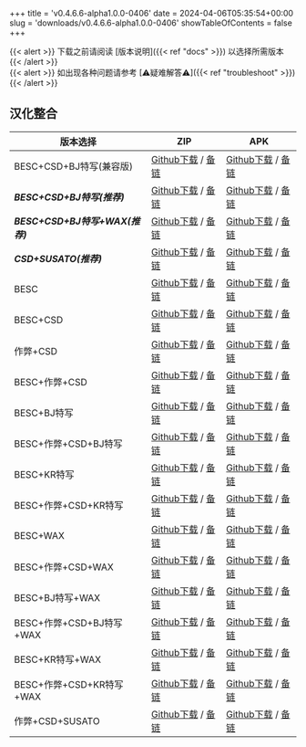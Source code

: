 
+++
title = 'v0.4.6.6-alpha1.0.0-0406'
date = 2024-04-06T05:35:54+00:00
slug = 'downloads/v0.4.6.6-alpha1.0.0-0406'
showTableOfContents = false
+++

{{< alert >}}
下载之前请阅读 [版本说明]({{< ref "docs" >}}) 以选择所需版本
{{< /alert >}}
<br>
{{< alert >}}
如出现各种问题请参考 [⚠疑难解答⚠]({{< ref "troubleshoot" >}})
{{< /alert >}}

## 汉化整合

|           版本选择            |                                                                                                                                                                            ZIP                                                                                                                                                                             |                                                                                                                                                                            APK                                                                                                                                                                             |
|-------------------------------|------------------------------------------------------------------------------------------------------------------------------------------------------------------------------------------------------------------------------------------------------------------------------------------------------------------------------------------------------------|------------------------------------------------------------------------------------------------------------------------------------------------------------------------------------------------------------------------------------------------------------------------------------------------------------------------------------------------------------|
|BESC+CSD+BJ特写(兼容版)        |[Github下载](https://github.com/sakarie9/DoL-Lyra/releases/download/v0.4.6.6-alpha1.0.0-0406/DoL-0.4.6.6-Lyra-a1.0.0-polyfill-besc-cheat-csd-sideviewbj-0406.zip ) / [备链](https://mirror.ghproxy.com/https://github.com/sakarie9/DoL-Lyra/releases/download/v0.4.6.6-alpha1.0.0-0406/DoL-0.4.6.6-Lyra-a1.0.0-polyfill-besc-cheat-csd-sideviewbj-0406.zip )|[Github下载](https://github.com/sakarie9/DoL-Lyra/releases/download/v0.4.6.6-alpha1.0.0-0406/DoL-0.4.6.6-Lyra-a1.0.0-polyfill-besc-cheat-csd-sideviewbj-0406.apk ) / [备链](https://mirror.ghproxy.com/https://github.com/sakarie9/DoL-Lyra/releases/download/v0.4.6.6-alpha1.0.0-0406/DoL-0.4.6.6-Lyra-a1.0.0-polyfill-besc-cheat-csd-sideviewbj-0406.apk )|
|***BESC+CSD+BJ特写(推荐)***    |[Github下载](https://github.com/sakarie9/DoL-Lyra/releases/download/v0.4.6.6-alpha1.0.0-0406/DoL-0.4.6.6-Lyra-a1.0.0-besc-csd-sideviewbj-0406.zip ) / [备链](https://mirror.ghproxy.com/https://github.com/sakarie9/DoL-Lyra/releases/download/v0.4.6.6-alpha1.0.0-0406/DoL-0.4.6.6-Lyra-a1.0.0-besc-csd-sideviewbj-0406.zip )                              |[Github下载](https://github.com/sakarie9/DoL-Lyra/releases/download/v0.4.6.6-alpha1.0.0-0406/DoL-0.4.6.6-Lyra-a1.0.0-besc-csd-sideviewbj-0406.apk ) / [备链](https://mirror.ghproxy.com/https://github.com/sakarie9/DoL-Lyra/releases/download/v0.4.6.6-alpha1.0.0-0406/DoL-0.4.6.6-Lyra-a1.0.0-besc-csd-sideviewbj-0406.apk )                              |
|***BESC+CSD+BJ特写+WAX(推荐)***|[Github下载](https://github.com/sakarie9/DoL-Lyra/releases/download/v0.4.6.6-alpha1.0.0-0406/DoL-0.4.6.6-Lyra-a1.0.0-besc-wax-csd-sideviewbj-0406.zip ) / [备链](https://mirror.ghproxy.com/https://github.com/sakarie9/DoL-Lyra/releases/download/v0.4.6.6-alpha1.0.0-0406/DoL-0.4.6.6-Lyra-a1.0.0-besc-wax-csd-sideviewbj-0406.zip )                      |[Github下载](https://github.com/sakarie9/DoL-Lyra/releases/download/v0.4.6.6-alpha1.0.0-0406/DoL-0.4.6.6-Lyra-a1.0.0-besc-wax-csd-sideviewbj-0406.apk ) / [备链](https://mirror.ghproxy.com/https://github.com/sakarie9/DoL-Lyra/releases/download/v0.4.6.6-alpha1.0.0-0406/DoL-0.4.6.6-Lyra-a1.0.0-besc-wax-csd-sideviewbj-0406.apk )                      |
|***CSD+SUSATO(推荐)***         |[Github下载](https://github.com/sakarie9/DoL-Lyra/releases/download/v0.4.6.6-alpha1.0.0-0406/DoL-0.4.6.6-Lyra-a1.0.0-susato-csd-0406.zip ) / [备链](https://mirror.ghproxy.com/https://github.com/sakarie9/DoL-Lyra/releases/download/v0.4.6.6-alpha1.0.0-0406/DoL-0.4.6.6-Lyra-a1.0.0-susato-csd-0406.zip )                                                |[Github下载](https://github.com/sakarie9/DoL-Lyra/releases/download/v0.4.6.6-alpha1.0.0-0406/DoL-0.4.6.6-Lyra-a1.0.0-susato-csd-0406.apk ) / [备链](https://mirror.ghproxy.com/https://github.com/sakarie9/DoL-Lyra/releases/download/v0.4.6.6-alpha1.0.0-0406/DoL-0.4.6.6-Lyra-a1.0.0-susato-csd-0406.apk )                                                |
|BESC                           |[Github下载](https://github.com/sakarie9/DoL-Lyra/releases/download/v0.4.6.6-alpha1.0.0-0406/DoL-0.4.6.6-Lyra-a1.0.0-besc-0406.zip ) / [备链](https://mirror.ghproxy.com/https://github.com/sakarie9/DoL-Lyra/releases/download/v0.4.6.6-alpha1.0.0-0406/DoL-0.4.6.6-Lyra-a1.0.0-besc-0406.zip )                                                            |[Github下载](https://github.com/sakarie9/DoL-Lyra/releases/download/v0.4.6.6-alpha1.0.0-0406/DoL-0.4.6.6-Lyra-a1.0.0-besc-0406.apk ) / [备链](https://mirror.ghproxy.com/https://github.com/sakarie9/DoL-Lyra/releases/download/v0.4.6.6-alpha1.0.0-0406/DoL-0.4.6.6-Lyra-a1.0.0-besc-0406.apk )                                                            |
|BESC+CSD                       |[Github下载](https://github.com/sakarie9/DoL-Lyra/releases/download/v0.4.6.6-alpha1.0.0-0406/DoL-0.4.6.6-Lyra-a1.0.0-besc-csd-0406.zip ) / [备链](https://mirror.ghproxy.com/https://github.com/sakarie9/DoL-Lyra/releases/download/v0.4.6.6-alpha1.0.0-0406/DoL-0.4.6.6-Lyra-a1.0.0-besc-csd-0406.zip )                                                    |[Github下载](https://github.com/sakarie9/DoL-Lyra/releases/download/v0.4.6.6-alpha1.0.0-0406/DoL-0.4.6.6-Lyra-a1.0.0-besc-csd-0406.apk ) / [备链](https://mirror.ghproxy.com/https://github.com/sakarie9/DoL-Lyra/releases/download/v0.4.6.6-alpha1.0.0-0406/DoL-0.4.6.6-Lyra-a1.0.0-besc-csd-0406.apk )                                                    |
|作弊+CSD                       |[Github下载](https://github.com/sakarie9/DoL-Lyra/releases/download/v0.4.6.6-alpha1.0.0-0406/DoL-0.4.6.6-Lyra-a1.0.0-cheat-csd-0406.zip ) / [备链](https://mirror.ghproxy.com/https://github.com/sakarie9/DoL-Lyra/releases/download/v0.4.6.6-alpha1.0.0-0406/DoL-0.4.6.6-Lyra-a1.0.0-cheat-csd-0406.zip )                                                  |[Github下载](https://github.com/sakarie9/DoL-Lyra/releases/download/v0.4.6.6-alpha1.0.0-0406/DoL-0.4.6.6-Lyra-a1.0.0-cheat-csd-0406.apk ) / [备链](https://mirror.ghproxy.com/https://github.com/sakarie9/DoL-Lyra/releases/download/v0.4.6.6-alpha1.0.0-0406/DoL-0.4.6.6-Lyra-a1.0.0-cheat-csd-0406.apk )                                                  |
|BESC+作弊+CSD                  |[Github下载](https://github.com/sakarie9/DoL-Lyra/releases/download/v0.4.6.6-alpha1.0.0-0406/DoL-0.4.6.6-Lyra-a1.0.0-besc-cheat-csd-0406.zip ) / [备链](https://mirror.ghproxy.com/https://github.com/sakarie9/DoL-Lyra/releases/download/v0.4.6.6-alpha1.0.0-0406/DoL-0.4.6.6-Lyra-a1.0.0-besc-cheat-csd-0406.zip )                                        |[Github下载](https://github.com/sakarie9/DoL-Lyra/releases/download/v0.4.6.6-alpha1.0.0-0406/DoL-0.4.6.6-Lyra-a1.0.0-besc-cheat-csd-0406.apk ) / [备链](https://mirror.ghproxy.com/https://github.com/sakarie9/DoL-Lyra/releases/download/v0.4.6.6-alpha1.0.0-0406/DoL-0.4.6.6-Lyra-a1.0.0-besc-cheat-csd-0406.apk )                                        |
|BESC+BJ特写                    |[Github下载](https://github.com/sakarie9/DoL-Lyra/releases/download/v0.4.6.6-alpha1.0.0-0406/DoL-0.4.6.6-Lyra-a1.0.0-besc-sideviewbj-0406.zip ) / [备链](https://mirror.ghproxy.com/https://github.com/sakarie9/DoL-Lyra/releases/download/v0.4.6.6-alpha1.0.0-0406/DoL-0.4.6.6-Lyra-a1.0.0-besc-sideviewbj-0406.zip )                                      |[Github下载](https://github.com/sakarie9/DoL-Lyra/releases/download/v0.4.6.6-alpha1.0.0-0406/DoL-0.4.6.6-Lyra-a1.0.0-besc-sideviewbj-0406.apk ) / [备链](https://mirror.ghproxy.com/https://github.com/sakarie9/DoL-Lyra/releases/download/v0.4.6.6-alpha1.0.0-0406/DoL-0.4.6.6-Lyra-a1.0.0-besc-sideviewbj-0406.apk )                                      |
|BESC+作弊+CSD+BJ特写           |[Github下载](https://github.com/sakarie9/DoL-Lyra/releases/download/v0.4.6.6-alpha1.0.0-0406/DoL-0.4.6.6-Lyra-a1.0.0-besc-cheat-csd-sideviewbj-0406.zip ) / [备链](https://mirror.ghproxy.com/https://github.com/sakarie9/DoL-Lyra/releases/download/v0.4.6.6-alpha1.0.0-0406/DoL-0.4.6.6-Lyra-a1.0.0-besc-cheat-csd-sideviewbj-0406.zip )                  |[Github下载](https://github.com/sakarie9/DoL-Lyra/releases/download/v0.4.6.6-alpha1.0.0-0406/DoL-0.4.6.6-Lyra-a1.0.0-besc-cheat-csd-sideviewbj-0406.apk ) / [备链](https://mirror.ghproxy.com/https://github.com/sakarie9/DoL-Lyra/releases/download/v0.4.6.6-alpha1.0.0-0406/DoL-0.4.6.6-Lyra-a1.0.0-besc-cheat-csd-sideviewbj-0406.apk )                  |
|BESC+KR特写                    |[Github下载](https://github.com/sakarie9/DoL-Lyra/releases/download/v0.4.6.6-alpha1.0.0-0406/DoL-0.4.6.6-Lyra-a1.0.0-besc-sideviewkr-0406.zip ) / [备链](https://mirror.ghproxy.com/https://github.com/sakarie9/DoL-Lyra/releases/download/v0.4.6.6-alpha1.0.0-0406/DoL-0.4.6.6-Lyra-a1.0.0-besc-sideviewkr-0406.zip )                                      |[Github下载](https://github.com/sakarie9/DoL-Lyra/releases/download/v0.4.6.6-alpha1.0.0-0406/DoL-0.4.6.6-Lyra-a1.0.0-besc-sideviewkr-0406.apk ) / [备链](https://mirror.ghproxy.com/https://github.com/sakarie9/DoL-Lyra/releases/download/v0.4.6.6-alpha1.0.0-0406/DoL-0.4.6.6-Lyra-a1.0.0-besc-sideviewkr-0406.apk )                                      |
|BESC+作弊+CSD+KR特写           |[Github下载](https://github.com/sakarie9/DoL-Lyra/releases/download/v0.4.6.6-alpha1.0.0-0406/DoL-0.4.6.6-Lyra-a1.0.0-besc-cheat-csd-sideviewkr-0406.zip ) / [备链](https://mirror.ghproxy.com/https://github.com/sakarie9/DoL-Lyra/releases/download/v0.4.6.6-alpha1.0.0-0406/DoL-0.4.6.6-Lyra-a1.0.0-besc-cheat-csd-sideviewkr-0406.zip )                  |[Github下载](https://github.com/sakarie9/DoL-Lyra/releases/download/v0.4.6.6-alpha1.0.0-0406/DoL-0.4.6.6-Lyra-a1.0.0-besc-cheat-csd-sideviewkr-0406.apk ) / [备链](https://mirror.ghproxy.com/https://github.com/sakarie9/DoL-Lyra/releases/download/v0.4.6.6-alpha1.0.0-0406/DoL-0.4.6.6-Lyra-a1.0.0-besc-cheat-csd-sideviewkr-0406.apk )                  |
|BESC+WAX                       |[Github下载](https://github.com/sakarie9/DoL-Lyra/releases/download/v0.4.6.6-alpha1.0.0-0406/DoL-0.4.6.6-Lyra-a1.0.0-besc-wax-0406.zip ) / [备链](https://mirror.ghproxy.com/https://github.com/sakarie9/DoL-Lyra/releases/download/v0.4.6.6-alpha1.0.0-0406/DoL-0.4.6.6-Lyra-a1.0.0-besc-wax-0406.zip )                                                    |[Github下载](https://github.com/sakarie9/DoL-Lyra/releases/download/v0.4.6.6-alpha1.0.0-0406/DoL-0.4.6.6-Lyra-a1.0.0-besc-wax-0406.apk ) / [备链](https://mirror.ghproxy.com/https://github.com/sakarie9/DoL-Lyra/releases/download/v0.4.6.6-alpha1.0.0-0406/DoL-0.4.6.6-Lyra-a1.0.0-besc-wax-0406.apk )                                                    |
|BESC+作弊+CSD+WAX              |[Github下载](https://github.com/sakarie9/DoL-Lyra/releases/download/v0.4.6.6-alpha1.0.0-0406/DoL-0.4.6.6-Lyra-a1.0.0-besc-wax-cheat-csd-0406.zip ) / [备链](https://mirror.ghproxy.com/https://github.com/sakarie9/DoL-Lyra/releases/download/v0.4.6.6-alpha1.0.0-0406/DoL-0.4.6.6-Lyra-a1.0.0-besc-wax-cheat-csd-0406.zip )                                |[Github下载](https://github.com/sakarie9/DoL-Lyra/releases/download/v0.4.6.6-alpha1.0.0-0406/DoL-0.4.6.6-Lyra-a1.0.0-besc-wax-cheat-csd-0406.apk ) / [备链](https://mirror.ghproxy.com/https://github.com/sakarie9/DoL-Lyra/releases/download/v0.4.6.6-alpha1.0.0-0406/DoL-0.4.6.6-Lyra-a1.0.0-besc-wax-cheat-csd-0406.apk )                                |
|BESC+BJ特写+WAX                |[Github下载](https://github.com/sakarie9/DoL-Lyra/releases/download/v0.4.6.6-alpha1.0.0-0406/DoL-0.4.6.6-Lyra-a1.0.0-besc-wax-sideviewbj-0406.zip ) / [备链](https://mirror.ghproxy.com/https://github.com/sakarie9/DoL-Lyra/releases/download/v0.4.6.6-alpha1.0.0-0406/DoL-0.4.6.6-Lyra-a1.0.0-besc-wax-sideviewbj-0406.zip )                              |[Github下载](https://github.com/sakarie9/DoL-Lyra/releases/download/v0.4.6.6-alpha1.0.0-0406/DoL-0.4.6.6-Lyra-a1.0.0-besc-wax-sideviewbj-0406.apk ) / [备链](https://mirror.ghproxy.com/https://github.com/sakarie9/DoL-Lyra/releases/download/v0.4.6.6-alpha1.0.0-0406/DoL-0.4.6.6-Lyra-a1.0.0-besc-wax-sideviewbj-0406.apk )                              |
|BESC+作弊+CSD+BJ特写+WAX       |[Github下载](https://github.com/sakarie9/DoL-Lyra/releases/download/v0.4.6.6-alpha1.0.0-0406/DoL-0.4.6.6-Lyra-a1.0.0-besc-wax-cheat-csd-sideviewbj-0406.zip ) / [备链](https://mirror.ghproxy.com/https://github.com/sakarie9/DoL-Lyra/releases/download/v0.4.6.6-alpha1.0.0-0406/DoL-0.4.6.6-Lyra-a1.0.0-besc-wax-cheat-csd-sideviewbj-0406.zip )          |[Github下载](https://github.com/sakarie9/DoL-Lyra/releases/download/v0.4.6.6-alpha1.0.0-0406/DoL-0.4.6.6-Lyra-a1.0.0-besc-wax-cheat-csd-sideviewbj-0406.apk ) / [备链](https://mirror.ghproxy.com/https://github.com/sakarie9/DoL-Lyra/releases/download/v0.4.6.6-alpha1.0.0-0406/DoL-0.4.6.6-Lyra-a1.0.0-besc-wax-cheat-csd-sideviewbj-0406.apk )          |
|BESC+KR特写+WAX                |[Github下载](https://github.com/sakarie9/DoL-Lyra/releases/download/v0.4.6.6-alpha1.0.0-0406/DoL-0.4.6.6-Lyra-a1.0.0-besc-wax-sideviewkr-0406.zip ) / [备链](https://mirror.ghproxy.com/https://github.com/sakarie9/DoL-Lyra/releases/download/v0.4.6.6-alpha1.0.0-0406/DoL-0.4.6.6-Lyra-a1.0.0-besc-wax-sideviewkr-0406.zip )                              |[Github下载](https://github.com/sakarie9/DoL-Lyra/releases/download/v0.4.6.6-alpha1.0.0-0406/DoL-0.4.6.6-Lyra-a1.0.0-besc-wax-sideviewkr-0406.apk ) / [备链](https://mirror.ghproxy.com/https://github.com/sakarie9/DoL-Lyra/releases/download/v0.4.6.6-alpha1.0.0-0406/DoL-0.4.6.6-Lyra-a1.0.0-besc-wax-sideviewkr-0406.apk )                              |
|BESC+作弊+CSD+KR特写+WAX       |[Github下载](https://github.com/sakarie9/DoL-Lyra/releases/download/v0.4.6.6-alpha1.0.0-0406/DoL-0.4.6.6-Lyra-a1.0.0-besc-wax-cheat-csd-sideviewkr-0406.zip ) / [备链](https://mirror.ghproxy.com/https://github.com/sakarie9/DoL-Lyra/releases/download/v0.4.6.6-alpha1.0.0-0406/DoL-0.4.6.6-Lyra-a1.0.0-besc-wax-cheat-csd-sideviewkr-0406.zip )          |[Github下载](https://github.com/sakarie9/DoL-Lyra/releases/download/v0.4.6.6-alpha1.0.0-0406/DoL-0.4.6.6-Lyra-a1.0.0-besc-wax-cheat-csd-sideviewkr-0406.apk ) / [备链](https://mirror.ghproxy.com/https://github.com/sakarie9/DoL-Lyra/releases/download/v0.4.6.6-alpha1.0.0-0406/DoL-0.4.6.6-Lyra-a1.0.0-besc-wax-cheat-csd-sideviewkr-0406.apk )          |
|作弊+CSD+SUSATO                |[Github下载](https://github.com/sakarie9/DoL-Lyra/releases/download/v0.4.6.6-alpha1.0.0-0406/DoL-0.4.6.6-Lyra-a1.0.0-susato-cheat-csd-0406.zip ) / [备链](https://mirror.ghproxy.com/https://github.com/sakarie9/DoL-Lyra/releases/download/v0.4.6.6-alpha1.0.0-0406/DoL-0.4.6.6-Lyra-a1.0.0-susato-cheat-csd-0406.zip )                                    |[Github下载](https://github.com/sakarie9/DoL-Lyra/releases/download/v0.4.6.6-alpha1.0.0-0406/DoL-0.4.6.6-Lyra-a1.0.0-susato-cheat-csd-0406.apk ) / [备链](https://mirror.ghproxy.com/https://github.com/sakarie9/DoL-Lyra/releases/download/v0.4.6.6-alpha1.0.0-0406/DoL-0.4.6.6-Lyra-a1.0.0-susato-cheat-csd-0406.apk )                                    |
